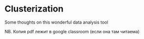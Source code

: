 # Clusterization
Some thoughts on this wonderful data analysis tool

NB. Копия pdf лежит в google classroom (если она там читаема)

